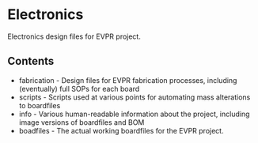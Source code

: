 # Electronics
Electronics design files for EVPR project.

## Contents
* fabrication - Design files for EVPR fabrication processes, including (eventually) full SOPs for each board
* scripts - Scripts used at various points for automating mass alterations to boardfiles
* info - Various human-readable information about the project, including image versions of boardfiles and BOM
* boadfiles - The actual working boardfiles for the EVPR project.